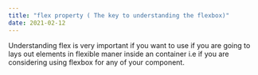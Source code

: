 ```yaml
---
title: "flex property ( The key to understanding the flexbox)"
date: 2021-02-12
---
```

Understanding flex is very important if you want to use if you are going to lays out elements in flexible maner inside an container i.e if you are considering using flexbox for any of your component.
